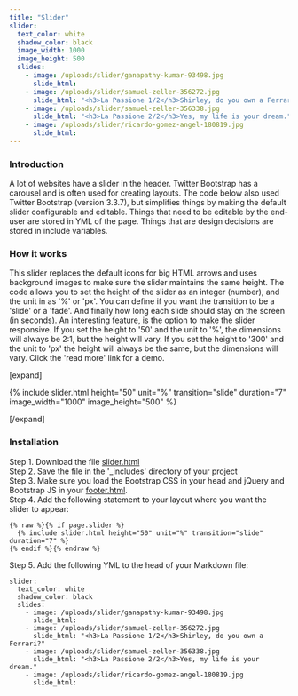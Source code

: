 ```yaml
---
title: "Slider"
slider:
  text_color: white
  shadow_color: black 
  image_width: 1000
  image_height: 500
  slides: 
    - image: /uploads/slider/ganapathy-kumar-93498.jpg
      slide_html:
    - image: /uploads/slider/samuel-zeller-356272.jpg
      slide_html: "<h3>La Passione 1/2</h3>Shirley, do you own a Ferrari?"
    - image: /uploads/slider/samuel-zeller-356338.jpg
      slide_html: "<h3>La Passione 2/2</h3>Yes, my life is your dream."
    - image: /uploads/slider/ricardo-gomez-angel-180819.jpg
      slide_html:
---
```


### Introduction

A lot of websites have a slider in the header. Twitter Bootstrap has a carousel and is often used for creating layouts. The code below also used Twitter Bootstrap (version 3.3.7), but simplifies things by making the default slider configurable and editable. Things that need to be editable by the end-user are stored in YML of the page. Things that are design decisions are stored in include variables.

### How it works

This slider replaces the default icons for big HTML arrows and uses background images to make sure the slider maintains the same height. The code allows you to set the height of the slider as an integer (number), and the unit in as '%' or 'px'. You can define if you want the transition to be a 'slide' or a 'fade'. And finally how long each slide should stay on the screen (in seconds). An interesting feature, is the option to make the slider responsive. If you set the height to '50' and the unit to '%', the dimensions will always be 2:1, but the height will vary. If you set the height to '300' and the unit to 'px' the height will always be the same, but the dimensions will vary. Click the 'read more' link for a demo.

[expand]

{% include slider.html height="50" unit="%" transition="slide" duration="7" image_width="1000" image_height="500" %}

[/expand]

### Installation

Step 1. Download the file [slider.html](https://raw.githubusercontent.com/jhvanderschee/jekyllcodex/gh-pages/_includes/slider.html)
<br />Step 2. Save the file in the '_includes' directory of your project
<br />Step 3. Make sure you load the Bootstrap CSS in your head and jQuery and Bootstrap JS in your [footer.html](https://raw.githubusercontent.com/jhvanderschee/jekyllcodex/gh-pages/_includes/footer.html).
<br />Step 4. Add the following statement to your layout where you want the slider to appear:

```
{% raw %}{% if page.slider %}
  {% include slider.html height="50" unit="%" transition="slide" duration="7" %}
{% endif %}{% endraw %}
```
Step 5. Add the following YML to the head of your Markdown file:

```
slider:
  text_color: white
  shadow_color: black
  slides: 
    - image: /uploads/slider/ganapathy-kumar-93498.jpg
      slide_html:
    - image: /uploads/slider/samuel-zeller-356272.jpg
      slide_html: "<h3>La Passione 1/2</h3>Shirley, do you own a Ferrari?"
    - image: /uploads/slider/samuel-zeller-356338.jpg
      slide_html: "<h3>La Passione 2/2</h3>Yes, my life is your dream."
    - image: /uploads/slider/ricardo-gomez-angel-180819.jpg
      slide_html:
```